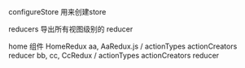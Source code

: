 
configureStore 用来创建store

reducers 导出所有视图级别的 reducer

home 组件 HomeRedux
    aa, AaRedux.js  / actionTypes actionCreators reducer
    bb,
    cc, CcRedux / actionTypes actionCreators reducer

